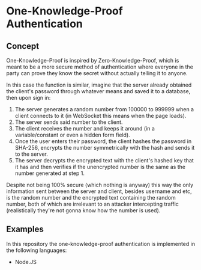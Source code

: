 # One-Knowledge-Proof Authentication

## Concept

One-Knowledge-Proof is inspired by Zero-Knowledge-Proof, which is meant to be a more secure method of authentication where everyone in the party can prove they know the secret without actually telling it to anyone.

In this case the function is similar, imagine that the server already obtained the client's password through whatever means and saved it to a database, then upon sign in:

1. The server generates a random number from 100000 to 999999 when a client connects to it (in WebSocket this means when the page loads).
2. The server sends said number to the client.
3. The client receives the number and keeps it around (in a variable/constant or even a hidden form field).
4. Once the user enters their password, the client hashes the password in SHA-256, encrypts the number symmetrically with the hash and sends it to the server.
5. The server decrypts the encrypted text with the client's hashed key that it has and then verifies if the unencrypted number is the same as the number generated at step 1.

Despite not being 100% secure (which nothing is anyway) this way the only information sent between the server and client, besides username and etc, is the random number and the encrypted text containing the random number, both of which are irrelevant to an attacker intercepting traffic (realistically they're not gonna know how the number is used).

## Examples

In this repository the one-knowledge-proof authentication is implemented in the following languages:

- Node.JS
